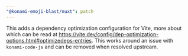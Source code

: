 ```yaml
---
"@konami-emoji-blast/nuxt": patch
---
```


This adds a dependency optimization configuration for Vite, more about which can be read at https://vite.dev/config/dep-optimization-options.html#optimizedeps-entries. This works around an issue with `konami-code-js` and can be removed when resolved upstream.
